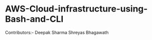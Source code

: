 # AWS-Cloud-infrastructure-using-Bash-and-CLI
Contributors:- Deepak Sharma 
               Shreyas Bhagawath
